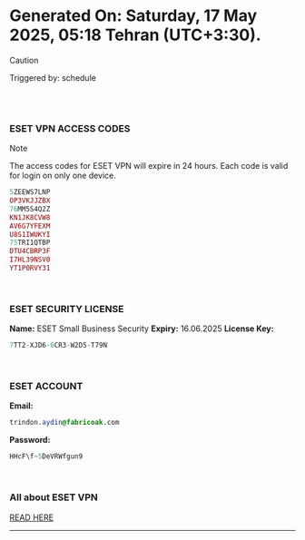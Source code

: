# Generated On: Saturday, 17 May 2025, 05:18 Tehran (UTC+3:30).

> [!CAUTION]
> Triggered by: schedule

<br><br>

### ESET VPN ACCESS CODES

> [!NOTE]
> The access codes for ESET VPN will expire in 24 hours.
> Each code is valid for login on only one device.

```ruby
5ZEEWS7LNP
OP3VKJJZBX
76MM5S4Q2Z
KN1JK8CVW8
AV6G7YFEXM
U8S1IWUKYI
75TRI1QTBP
DTU4CBRP3F
I7HL39NSV0
YT1P0RVY31
```

<br>

### ESET SECURITY LICENSE

**Name:** ESET Small Business Security
**Expiry:** 16.06.2025
**License Key:**

```POV-Ray SDL
7TT2-XJD6-6CR3-W2D5-T79N
```

<br>

### ESET ACCOUNT

**Email:**

```CSS
trindon.aydin@fabricoak.com
```

**Password:**

```POV-Ray SDL
HHcF\f~5DeVRWfgun9
```

<br>

### All about ESET VPN

[READ HERE](https://t.me/F_NiREvil/2113)

---

<br><br>

